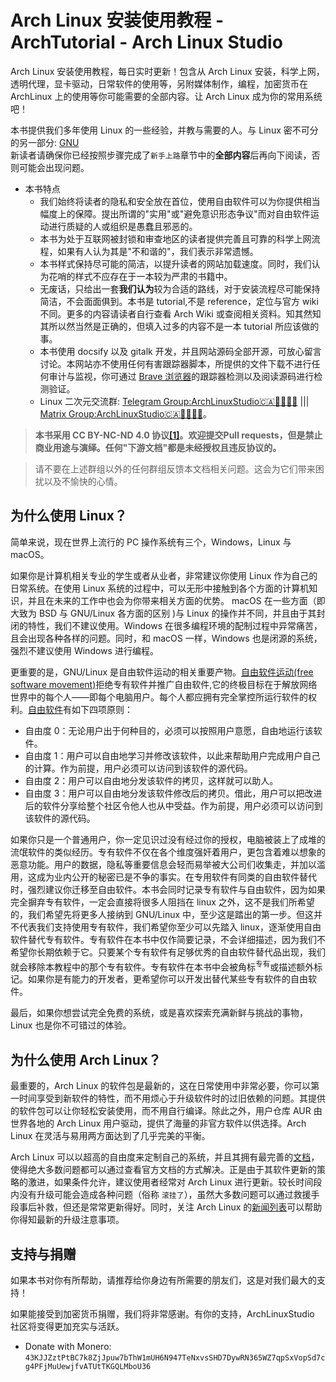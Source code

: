# Arch Linux 安装使用教程 - ArchTutorial - Arch Linux Studio <!-- {docsify-ignore-all} -->

Arch Linux 安装使用教程，每日实时更新！包含从 Arch Linux 安装，科学上网，透明代理，显卡驱动，日常软件的使用等，另附媒体制作，编程，加密货币在 ArchLinux 上的使用等你可能需要的全部内容。让 Arch Linux 成为你的常用系统吧！

本书提供我们多年使用 Linux 的一些经验，并教与需要的人。与 Linux 密不可分的另一部分: [GNU](https://www.gnu.org/home.zh-cn.html)  
新读者请确保你已经按照步骤完成了`新手上路`章节中的**全部内容**后再向下阅读，否则可能会出现问题。

- 本书特点
  - 我们始终将读者的隐私和安全放在首位，使用自由软件可以为你提供相当幅度上的保障。提出所谓的"实用"或"避免意识形态争议"而对自由软件运动进行质疑的人或组织是愚蠢且邪恶的。
  - 本书为处于互联网被封锁和审查地区的读者提供完善且可靠的科学上网流程，如果有人认为其是"不和谐的"，我们表示非常遗憾。
  - 本书样式保持尽可能的简洁，以提升读者的网站加载速度。同时，我们认为花哨的样式不应存在于一本较为严肃的书籍中。
  - 无废话，只给出一套**我们认为**较为合适的路线，对于安装流程尽可能保持简洁，不会面面俱到。本书是 tutorial,不是 reference，定位与官方 wiki 不同。更多的内容请读者自行查看 Arch Wiki 或查阅相关资料。知其然知其所以然当然是正确的，但填入过多的内容不是一本 tutorial 所应该做的事。
  - 本书使用 docsify 以及 gitalk 开发，并且网站源码全部开源，可放心留言讨论。本网站亦不使用任何有害跟踪器脚本，所提供的文件下载不进行任何审计与监视，你可通过 [Brave 浏览器](https://brave.com/zh/)的跟踪器检测以及阅读源码进行检测验证。
  - Linux 二次元交流群: [Telegram Group:ArchLinuxStudio🇨🇦🏳️‍⚧️🏳️‍🌈](https://t.me/FSF_Ministry_of_Truth) ||| [Matrix Group:ArchLinuxStudio🇨🇦🏳️‍⚧️🏳️‍🌈](https://matrix.to/#/#ArchLinuxStudio:matrix.org)。

> **本书采用 CC BY-NC-ND 4.0 协议[[1]](https://github.com/ArchLinuxStudio/ArchLinuxTutorial/issues/68)。欢迎提交Pull requests，但是禁止商业用途与演绎。任何"下游文档"都是未经授权且违反协议的。**

> 请不要在上述群组以外的任何群组反馈本文档相关问题。这会为它们带来困扰以及不愉快的心情。

## 为什么使用 Linux？

简单来说，现在世界上流行的 PC 操作系统有三个，Windows，Linux 与 macOS。

如果你是计算机相关专业的学生或者从业者，非常建议你使用 Linux 作为自己的日常系统。在使用 Linux 系统的过程中，可以无形中接触到各个方面的计算机知识，并且在未来的工作中也会为你带来相关方面的优势。 macOS 在一些方面（即大致为 BSD 与 GNU/Linux 各方面的区别 )与 Linux 的操作并不同，并且由于其封闭的特性，我们不建议使用。Windows 在很多编程环境的配制过程中异常痛苦，且会出现各种各样的问题。同时，和 macOS 一样，Windows 也是闭源的系统，强烈不建议使用 Windows 进行编程。

更重要的是，GNU/Linux 是自由软件运动的相关重要产物。[自由软件运动(free software movement)](https://zh.wikipedia.org/wiki/%E8%87%AA%E7%94%B1%E8%BD%AF%E4%BB%B6%E8%BF%90%E5%8A%A8)拒绝专有软件并推广自由软件,它的终极目标在于解放网络世界中的每个人——即每个电脑用户。每个人都应拥有完全掌控所运行软件的权利。[自由软件](https://www.gnu.org/philosophy/free-sw.zh-cn.html)有如下四项原则：

- 自由度 0：无论用户出于何种目的，必须可以按照用户意愿，自由地运行该软件。
- 自由度 1：用户可以自由地学习并修改该软件，以此来帮助用户完成用户自己的计算。作为前提，用户必须可以访问到该软件的源代码。
- 自由度 2：用户可以自由地分发该软件的拷贝，这样就可以助人。
- 自由度 3：用户可以自由地分发该软件修改后的拷贝。借此，用户可以把改进后的软件分享给整个社区令他人也从中受益。作为前提，用户必须可以访问到该软件的源代码。

如果你只是一个普通用户，你一定见识过没有经过你的授权，电脑被装上了成堆的流氓软件的类似经历。专有软件不仅在各个维度强奸着用户，更包含着难以想象的恶意功能。用户的数据，隐私等重要信息会轻而易举被大公司们收集走，并加以滥用，这成为业内公开的秘密已是不争的事实。在专用软件有同类的自由软件替代时，强烈建议你迁移至自由软件。本书会同时记录专有软件与自由软件，因为如果完全摒弃专有软件，一定会直接将很多人阻挡在 linux 之外，这不是我们所希望的，我们希望先将更多人接纳到 GNU/Linux 中，至少这是踏出的第一步。但这并不代表我们支持使用专有软件，我们希望你至少可以先踏入 linux，逐渐使用自由软件替代专有软件。专有软件在本书中仅作简要记录，不会详细描述，因为我们不希望你长期依赖于它。只要某个专有软件有足够优秀的自由软件替代品出现，我们就会移除本教程中的那个专有软件。专有软件在本书中会被角标<sup>专有</sup>或描述额外标记。如果你是有能力的开发者，更希望你可以开发出替代某些专有软件的自由软件。

最后，如果你想尝试完全免费的系统，或是喜欢探索充满新鲜与挑战的事物，Linux 也是你不可错过的体验。

## 为什么使用 Arch Linux？

最重要的，Arch Linux 的软件包是最新的，这在日常使用中非常必要，你可以第一时间享受到新软件的特性，而不用烦心于升级软件时的过旧依赖的问题。其提供的软件包可以让你轻松安装使用，而不用自行编译。除此之外，用户仓库 AUR 由世界各地的 Arch Linux 用户驱动，提供了海量的非官方软件以供选择。Arch Linux 在灵活与易用两方面达到了几乎完美的平衡。

Arch Linux 可以以超高的自由度来定制自己的系统，并且其拥有最完善的[文档](https://wiki.archlinux.org/index.php/Main_page)，使得绝大多数问题都可以通过查看官方文档的方式解决。正是由于其软件更新的策略的激进，如果条件允许，建议使用者经常对 Arch Linux 进行更新。较长时间段内没有升级可能会造成各种问题（俗称 `滚挂了`），虽然大多数问题可以通过救援手段事后补救，但还是常常更新得好。同时，关注 Arch Linux 的[新闻列表](https://archlinux.org/news/)可以帮助你得知最新的升级注意事项。

## 支持与捐赠

如果本书对你有所帮助，请推荐给你身边有所需要的朋友们，这是对我们最大的支持！

如果能接受到加密货币捐赠，我们将非常感谢。有你的支持，ArchLinuxStudio 社区将变得更加充实与活跃。

- Donate with Monero: `43KJJZztPtBC7k8ZjJpuw7bThW1mUH6N947TeNxvsSHD7DywRN365WZ7qpSxVopSd7cg4PFjMuUewjfvATUtTKGQLMboU36`

<!-- windows是最好的Linux发行版？It's only a BORING joke. -->
